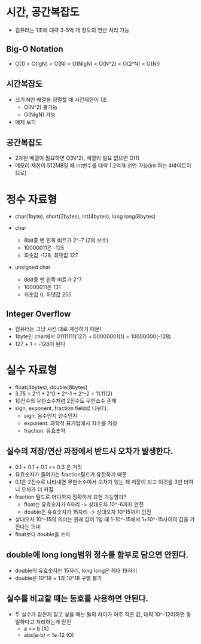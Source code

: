 # 시간, 공간복잡도

- 컴퓨터는 1초에 대략 3-5억 개 정도의 연산 처리 가능

## Big-O Notation

- O(1) < O(lgN) < O(N) < O(NlgN) < O(N^2) < O(2^N) < O(N!)

## 시간복잡도

- 크기 N인 배열을 정렬할 때 시간제한이 1초
  - O(N^2) 불가능
  - O(NlgN) 가능
- 예제 보기

## 공간복잡도

- 2차원 배열이 필요하면 O(N^2), 배열이 필요 없으면 O(1)
- 메모리 제한이 512MB일 때 int변수를 대략 1.2억개 선언 가능(int 하는 4바이트이므로)

# 정수 자료형

- char(1byte), short(2bytes), int(4bytes), long long(8bytes)
- char

  - 8bit중 맨 왼쪽 비트가 2^-7 (2의 보수)
  - 10000011은 -125
  - 최솟값 -128, 최댓값 127

- unsigned char
  - 8bit중 맨 왼쪽 비트가 2^7
  - 10000011은 131
  - 최솟값 0, 최댓값 255

## Integer Overflow

- 컴퓨터는 그냥 시킨 대로 계산하기 때문!
- 1byte인 char에서 01111111(127) + 00000001(1) = 10000000(-128)
- 127 + 1 = -128이 된다

# 실수 자료형

- float(4bytes), double(8bytes)
- 3.75 = 2^1 + 2^0 + 2^-1 + 2^-2 = 11.11(2)
- 10진수의 무한소수처럼 2진수도 무한소수 존재
- sign, exponent, fraction field로 나뉜다.
  - sign: 음수인지 양수인지
  - exponent: 과학적 표기법에서 지수를 저장
  - fraction: 유효숫자

## 실수의 저장/연산 과정에서 반드시 오차가 발생한다.

- 0.1 + 0.1 + 0.1 == 0.3 은 거짓
- 유효숫자가 들어가는 fraction필드가 유한하기 때문
- 0.1은 2진수로 나타내면 무한소수여서 오차가 있는 채 저장이 되고 이것을 3번 더하니 오차가 더 커짐
- fraction 필드로 어디까지 정확하게 표현 가능할까?
  - float는 유효숫자가 6자리 -> 상대오차 10^-6까지 안전
  - double은 유효숫자가 15자리 -> 상대오차 10^15까지 안전
- 상대오차 10^-15의 의미는 원래 값이 1일 때 1-10^-15에서 1+10^-15사이의 값을 가진다는 의미
- float보다 double을 쓰자

## double에 long long범위 정수를 함부로 담으면 안된다.

- double의 유효숫자는 15자리, long long은 최대 19자리
- double은 10^18 + 1과 10^18 구별 불가

## 실수를 비교할 때는 등호를 사용하면 안된다.

- 두 실수가 같은지 알고 싶을 때는 둘의 차이가 아주 작은 값, 대략 10^-12이하면 동일하다고 처리하는게 안전
  - a == b (X)
  - abs(a-b) < 1e-12 (O)
